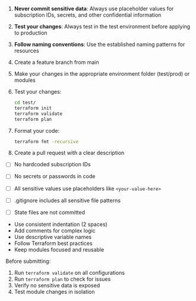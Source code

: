 

1. **Never commit sensitive data**: Always use placeholder values for subscription IDs, secrets, and other confidential information
2. **Test your changes**: Always test in the test environment before applying to production
3. **Follow naming conventions**: Use the established naming patterns for resources


1. Create a feature branch from main
2. Make your changes in the appropriate environment folder (test/prod) or modules
3. Test your changes:
   ```bash
   cd test/
   terraform init
   terraform validate
   terraform plan
   ```
4. Format your code:
   ```bash
   terraform fmt -recursive
   ```
5. Create a pull request with a clear description


- [ ] No hardcoded subscription IDs
- [ ] No secrets or passwords in code
- [ ] All sensitive values use placeholders like `<your-value-here>`
- [ ] .gitignore includes all sensitive file patterns
- [ ] State files are not committed


- Use consistent indentation (2 spaces)
- Add comments for complex logic
- Use descriptive variable names
- Follow Terraform best practices
- Keep modules focused and reusable


Before submitting:
1. Run `terraform validate` on all configurations
2. Run `terraform plan` to check for issues
3. Verify no sensitive data is exposed
4. Test module changes in isolation
